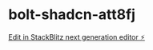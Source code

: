 # bolt-shadcn-att8fj

[Edit in StackBlitz next generation editor ⚡️](https://stackblitz.com/~/github.com/lanmower/bolt-shadcn-att8fj)